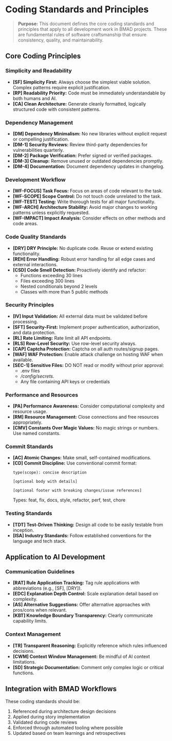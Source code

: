 # Coding Standards and Principles

> **Purpose:** This document defines the core coding standards and principles that apply to all development work in BMAD projects. These are fundamental rules of software craftsmanship that ensure consistency, quality, and maintainability.

## Core Coding Principles

### Simplicity and Readability
- **[SF] Simplicity First:** Always choose the simplest viable solution. Complex patterns require explicit justification.
- **[RP] Readability Priority:** Code must be immediately understandable by both humans and AI.
- **[CA] Clean Architecture:** Generate cleanly formatted, logically structured code with consistent patterns.

### Dependency Management
- **[DM] Dependency Minimalism:** No new libraries without explicit request or compelling justification.
- **[DM-1] Security Reviews:** Review third-party dependencies for vulnerabilities quarterly.
- **[DM-2] Package Verification:** Prefer signed or verified packages.
- **[DM-3] Cleanup:** Remove unused or outdated dependencies promptly.
- **[DM-4] Documentation:** Document dependency updates in changelog.

### Development Workflow
- **[WF-FOCUS] Task Focus:** Focus on areas of code relevant to the task.
- **[WF-SCOPE] Scope Control:** Do not touch code unrelated to the task.
- **[WF-TEST] Testing:** Write thorough tests for all major functionality.
- **[WF-ARCH] Architecture Stability:** Avoid major changes to working patterns unless explicitly requested.
- **[WF-IMPACT] Impact Analysis:** Consider effects on other methods and code areas.

### Code Quality Standards
- **[DRY] DRY Principle:** No duplicate code. Reuse or extend existing functionality.
- **[REH] Error Handling:** Robust error handling for all edge cases and external interactions.
- **[CSD] Code Smell Detection:** Proactively identify and refactor:
  - Functions exceeding 30 lines
  - Files exceeding 300 lines
  - Nested conditionals beyond 2 levels
  - Classes with more than 5 public methods

### Security Principles
- **[IV] Input Validation:** All external data must be validated before processing.
- **[SFT] Security-First:** Implement proper authentication, authorization, and data protection.
- **[RL] Rate Limiting:** Rate limit all API endpoints.
- **[RLS] Row-Level Security:** Use row-level security always.
- **[CAP] Captcha Protection:** Captcha on all auth routes/signup pages.
- **[WAF] WAF Protection:** Enable attack challenge on hosting WAF when available.
- **[SEC-1] Sensitive Files:** DO NOT read or modify without prior approval:
  - .env files
  - */config/secrets.*
  - Any file containing API keys or credentials

### Performance and Resources
- **[PA] Performance Awareness:** Consider computational complexity and resource usage.
- **[RM] Resource Management:** Close connections and free resources appropriately.
- **[CMV] Constants Over Magic Values:** No magic strings or numbers. Use named constants.

### Commit Standards
- **[AC] Atomic Changes:** Make small, self-contained modifications.
- **[CD] Commit Discipline:** Use conventional commit format:
  ```
  type(scope): concise description
  
  [optional body with details]
  
  [optional footer with breaking changes/issue references]
  ```
  Types: feat, fix, docs, style, refactor, perf, test, chore

### Testing Standards
- **[TDT] Test-Driven Thinking:** Design all code to be easily testable from inception.
- **[ISA] Industry Standards:** Follow established conventions for the language and tech stack.

## Application to AI Development

### Communication Guidelines
- **[RAT] Rule Application Tracking:** Tag rule applications with abbreviations (e.g., [SF], [DRY]).
- **[EDC] Explanation Depth Control:** Scale explanation detail based on complexity.
- **[AS] Alternative Suggestions:** Offer alternative approaches with pros/cons when relevant.
- **[KBT] Knowledge Boundary Transparency:** Clearly communicate capability limits.

### Context Management
- **[TR] Transparent Reasoning:** Explicitly reference which rules influenced decisions.
- **[CWM] Context Window Management:** Be mindful of AI context limitations.
- **[SD] Strategic Documentation:** Comment only complex logic or critical functions.

## Integration with BMAD Workflows

These coding standards should be:
1. Referenced during architecture design decisions
2. Applied during story implementation
3. Validated during code reviews
4. Enforced through automated tooling where possible
5. Updated based on team learnings and retrospectives